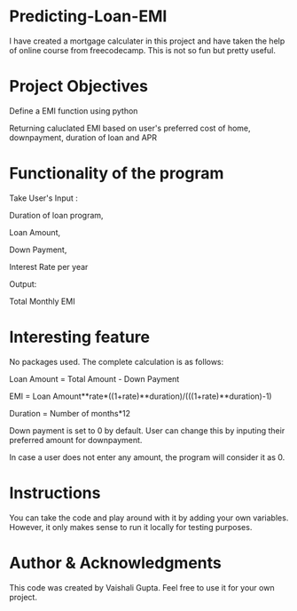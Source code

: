 # Predicting-Loan-EMI

I have created a mortgage calculater in this project and have taken the help of online course from freecodecamp. This is not so fun but pretty useful.

# Project Objectives

Define a EMI function using python


Returning caluclated EMI based on user's preferred cost of home, downpayment, duration of loan and APR

# Functionality of the program

Take User's Input :

Duration of loan program,

Loan Amount,

Down Payment,

Interest Rate per year

Output:

Total Monthly EMI

# Interesting feature

No packages used. The complete calculation is as follows:

Loan Amount = Total Amount - Down Payment

EMI = Loan Amount**rate*((1+rate)**duration)/(((1+rate)**duration)-1)

Duration = Number of months*12

Down payment is set to 0 by default. User can change this by inputing their preferred amount for downpayment.

In case a user does not enter any amount, the program will consider it as 0.

# Instructions

You can take the code and play around with it by adding your own variables. However, it only makes sense to run it locally for testing purposes.


# Author & Acknowledgments
This code was created by Vaishali Gupta. Feel free to use it for your own project.








